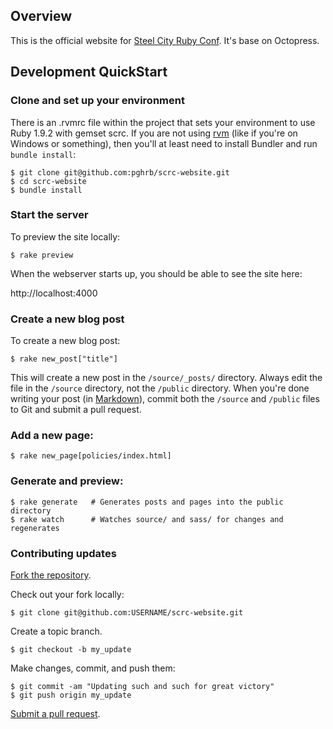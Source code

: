 ## Overview

This is the official website for [Steel City Ruby Conf](http://steelcityrubyconf.org). It's base on Octopress.

## Development QuickStart

### Clone and set up your environment

There is an .rvmrc file within the project that sets your environment to use Ruby 1.9.2 with gemset scrc. If you are not using [rvm](https://rvm.io/) (like if you're on Windows or something), then you'll at least need to install Bundler and run `bundle install`:

    $ git clone git@github.com:pghrb/scrc-website.git
    $ cd scrc-website
    $ bundle install

### Start the server

To preview the site locally:

    $ rake preview

When the webserver starts up, you should be able to see the site here:

http://localhost:4000

### Create a new blog post

To create a new blog post:

    $ rake new_post["title"]

This will create a new post in the `/source/_posts/` directory. Always edit the file in the `/source` directory, not the `/public` directory. When you're done writing your post (in [Markdown](http://daringfireball.net/projects/markdown/syntax)), commit both the `/source` and `/public` files to Git and submit a pull request.

### Add a new page:

    $ rake new_page[policies/index.html]

### Generate and preview:

    $ rake generate   # Generates posts and pages into the public directory
    $ rake watch      # Watches source/ and sass/ for changes and regenerates

### Contributing updates

[Fork the repository](http://help.github.com/fork-a-repo/).

Check out your fork locally:

    $ git clone git@github.com:USERNAME/scrc-website.git

Create a topic branch.

    $ git checkout -b my_update

Make changes, commit, and push them:

    $ git commit -am "Updating such and such for great victory"
    $ git push origin my_update

[Submit a pull request](http://help.github.com/send-pull-requests/).